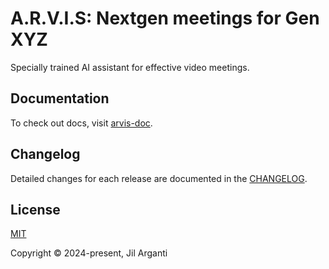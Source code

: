 # A.R.V.I.S: Nextgen meetings for Gen XYZ
<!-- 
[![test](https://github.com/vuejs/vitepress/workflows/Test/badge.svg)](https://github.com/vuejs/vitepress/actions)
[![npm](https://img.shields.io/npm/v/vitepress)](https://www.npmjs.com/package/vitepress)
[![chat](https://img.shields.io/badge/chat-discord-blue?logo=discord)](https://chat.vuejs.org) -->

Specially trained AI assistant for effective video meetings.

## Documentation

To check out docs, visit [arvis-doc](https://arvis-doc.vercel.app/).

## Changelog

Detailed changes for each release are documented in the [CHANGELOG](https://github.com/jilarganti/arvis/blob/main/CHANGELOG.md).

<!-- ## Contribution -->

<!-- Please make sure to read the [Contributing Guide](https://github.com/vuejs/vitepress/blob/main/.github/contributing.md) before making a pull request. -->

## License

[MIT](https://github.com/jilarganti/arvis/blob/main/LICENSE)

Copyright © 2024-present, Jil Arganti